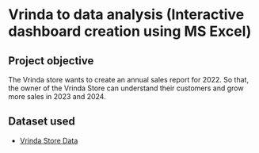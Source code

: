 # Vrinda to data analysis (Interactive dashboard creation using MS Excel)

## Project objective
The Vrinda store wants to create an annual sales report for 2022. So that, the owner of the Vrinda Store can understand their customers and grow more sales in 2023 and 2024.

## Dataset used
- <a href="https://github.com/peacerach/Data-Analysis-Dashboard-/blob/main/Vrinda%20Store%20Data%20Analysis%20-Raw%20data.xlsx">Vrinda Store Data</a>
